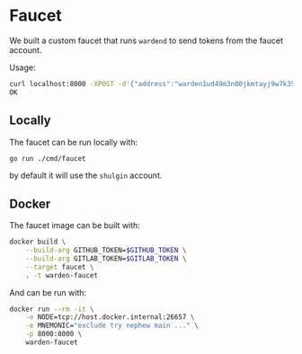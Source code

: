 # Faucet

We built a custom faucet that runs `wardend` to send tokens from the faucet
account.

Usage:

```sh
curl localhost:8000 -XPOST -d'{"address":"warden1ud49m3n00jkmtayj9w7k35zka3fqcl4l0chkjh"}'
OK
```


## Locally

The faucet can be run locally with:

```sh
go run ./cmd/faucet 
```

by default it will use the `shulgin` account.


## Docker

The faucet image can be built with:

```sh
docker build \
    --build-arg GITHUB_TOKEN=$GITHUB_TOKEN \
    --build-arg GITLAB_TOKEN=$GITLAB_TOKEN \
    --target faucet \
    . -t warden-faucet
```

And can be run with:

```sh
docker run --rm -it \
    -e NODE=tcp://host.docker.internal:26657 \
    -e MNEMONIC="exclude try nephew main ..." \
    -p 8000:8000 \
    warden-faucet
```
